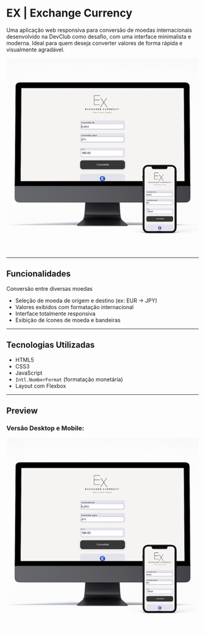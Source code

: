 # EX | Exchange Currency 

Uma aplicação web responsiva para conversão de moedas internacionais desenvolvido na DevClub como desafio, com uma interface minimalista e moderna. Ideal para quem deseja converter valores de forma rápida e visualmente agradável.

![EX Preview](./assets/ArtConcept.png)

---

## Funcionalidades

 Conversão entre diversas moedas
- Seleção de moeda de origem e destino (ex: EUR → JPY)
- Valores exibidos com formatação internacional
- Interface totalmente responsiva
- Exibição de ícones de moeda e bandeiras

---

##  Tecnologias Utilizadas

- HTML5
- CSS3
- JavaScript
- `Intl.NumberFormat` (formatação monetária)
- Layout com Flexbox

---

## Preview

### Versão Desktop e Mobile:

<p align="center">
  <img src="./assets/ArtConcept.png" alt="Mockup Desktop e Mobile" width="600px"/>
</p>
